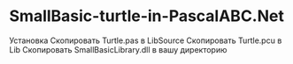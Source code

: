 # SmallBasic-turtle-in-PascalABC.Net
Установка
Скопировать Turtle.pas в LibSource
Скопировать Turtle.pcu в Lib
Скопировать SmallBasicLibrary.dll в вашу директорию

